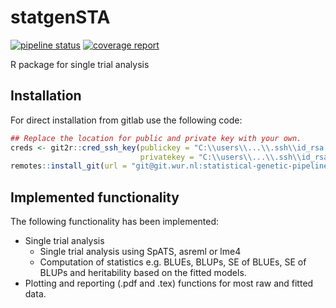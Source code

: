 statgenSTA
================

<!-- README.md is generated from README.Rmd. Please edit that file -->

<!-- badges: start -->

[![pipeline
status](https://git.wur.nl/statistical-genetic-pipeline/statgenSTA/badges/master/pipeline.svg)](https://git.wur.nl/statistical-genetic-pipeline/statgenSTA/commits/master)
[![coverage
report](https://git.wur.nl/statistical-genetic-pipeline/statgenSTA/badges/master/coverage.svg)](https://git.wur.nl/statistical-genetic-pipeline/statgenSTA/commits/master)
<!-- badges: end -->

R package for single trial analysis

## Installation

For direct installation from gitlab use the following code:

``` r
## Replace the location for public and private key with your own.
creds <- git2r::cred_ssh_key(publickey = "C:\\users\\...\\.ssh\\id_rsa.pub",
                             privatekey = "C:\\users\\...\\.ssh\\id_rsa")
remotes::install_git(url = "git@git.wur.nl:statistical-genetic-pipeline/statgenSTA.git", credentials = creds)
```

## Implemented functionality

The following functionality has been implemented:

  - Single trial analysis
      - Single trial analysis using SpATS, asreml or lme4
      - Computation of statistics e.g. BLUEs, BLUPs, SE of BLUEs, SE of
        BLUPs and heritability based on the fitted models.
  - Plotting and reporting (.pdf and .tex) functions for most raw and
    fitted data.
